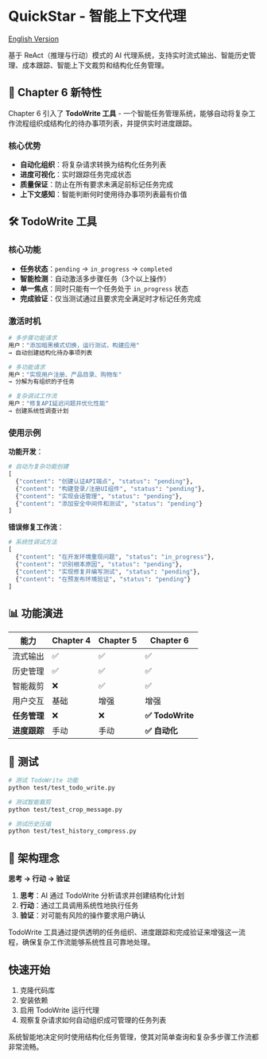 # QuickStar - 智能上下文代理

[English Version](./README.md)

基于 ReAct（推理与行动）模式的 AI 代理系统，支持实时流式输出、智能历史管理、成本跟踪、智能上下文裁剪和结构化任务管理。

## 🚀 Chapter 6 新特性

Chapter 6 引入了 **TodoWrite 工具** - 一个智能任务管理系统，能够自动将复杂工作流程组织成结构化的待办事项列表，并提供实时进度跟踪。

### 核心优势
- **自动化组织**：将复杂请求转换为结构化任务列表
- **进度可视化**：实时跟踪任务完成状态
- **质量保证**：防止在所有要求未满足前标记任务完成
- **上下文感知**：智能判断何时使用待办事项列表最有价值

## 🛠️ TodoWrite 工具

### 核心功能
- **任务状态**：`pending` → `in_progress` → `completed`
- **智能检测**：自动激活多步骤任务（3个以上操作）
- **单一焦点**：同时只能有一个任务处于 `in_progress` 状态
- **完成验证**：仅当测试通过且要求完全满足时才标记任务完成

### 激活时机
```bash
# 多步骤功能请求
用户："添加暗黑模式切换，运行测试，构建应用"
→ 自动创建结构化待办事项列表

# 多功能请求
用户："实现用户注册、产品目录、购物车"
→ 分解为有组织的子任务

# 复杂调试工作流
用户："修复API延迟问题并优化性能"
→ 创建系统性调查计划
```

### 使用示例

**功能开发**：
```python
# 自动为复杂功能创建
[
  {"content": "创建认证API端点", "status": "pending"},
  {"content": "构建登录/注册UI组件", "status": "pending"}, 
  {"content": "实现会话管理", "status": "pending"},
  {"content": "添加安全中间件和测试", "status": "pending"}
]
```

**错误修复工作流**：
```python
# 系统性调试方法
[
  {"content": "在开发环境重现问题", "status": "in_progress"},
  {"content": "识别根本原因", "status": "pending"},
  {"content": "实现修复并编写测试", "status": "pending"},
  {"content": "在预发布环境验证", "status": "pending"}
]
```

## 📊 功能演进

| 能力 | Chapter 4 | Chapter 5 | Chapter 6 |
|------|-----------|-----------|-----------|
| 流式输出 | ✅ | ✅ | ✅ |
| 历史管理 | ✅ | ✅ | ✅ |
| 智能裁剪 | ❌ | ✅ | ✅ |
| 用户交互 | 基础 | 增强 | 增强 |
| **任务管理** | ❌ | ❌ | **✅ TodoWrite** |
| **进度跟踪** | 手动 | 手动 | **✅ 自动化** |

## 🧪 测试

```bash
# 测试 TodoWrite 功能
python test/test_todo_write.py

# 测试智能裁剪
python test/test_crop_message.py

# 测试历史压缩
python test/test_history_compress.py
```

## 🎯 架构理念

**思考 → 行动 → 验证**

1. **思考**：AI 通过 TodoWrite 分析请求并创建结构化计划
2. **行动**：通过工具调用系统性地执行任务
3. **验证**：对可能有风险的操作要求用户确认

TodoWrite 工具通过提供透明的任务组织、进度跟踪和完成验证来增强这一流程，确保复杂工作流能够系统性且可靠地处理。

## 快速开始

1. 克隆代码库
2. 安装依赖
3. 启用 TodoWrite 运行代理
4. 观察复杂请求如何自动组织成可管理的任务列表

系统智能地决定何时使用结构化任务管理，使其对简单查询和复杂多步骤工作流都非常流畅。
